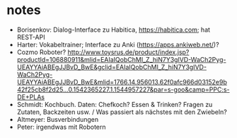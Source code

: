 # notes



- Borisenkov: Dialog-Interface zu Habitica, https://habitica.com; hat REST-API
- Harter: Vokabeltrainer; Interface zu Anki (https://apps.ankiweb.net/)?
- Cozmo Roboter? http://www.toysrus.de/product/index.jsp?productId=106880911&mlid=EAIaIQobChMI_Z_hiN7Y3gIVD-WaCh2Pyg-UEAYYAiABEgJJBvD_BwE&gclid=EAIaIQobChMI_Z_hiN7Y3gIVD-WaCh2Pyg-UEAYYAiABEgJJBvD_BwE&mlid=1766.14.956013.62f0afc966d03152e9b42f25cb8f2d25...0.1542365227.1.1544957227&par=s-goo&camp=PPC:s-DE+PLAs
- Schmidt: Kochbuch. Daten: Chefkoch? Essen & Trinken? Fragen zu Zutaten, Backzeiten usw.  / Was passiert als nächstes mit den Zwiebeln?
- Altmeyer: Busverbindungen
- Peter: irgendwas mit Robotern
